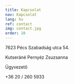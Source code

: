 ```yaml
---
title: Kapcsolat
nav: Kapcsolat
lang: hu
ref: contact
img: contact.jpg
order: 10
---
```


7623 Pécs Szabadság utca 54.

Kutseráné Pernyéz Zsuzsanna

Ügyvezető

+36 20 / 260 5933
